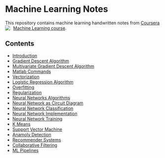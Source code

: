 # Machine Learning Notes
This repository contains machine learning handwritten notes from [Coursera Machine Learning course](https://www.coursera.org/learn/machine-learning).
<img src="https://qph.fs.quoracdn.net/main-qimg-1461a07bf1a2959fca2586a8af26b190"
     style="float: left; margin-right: 10px;" />
     
## Contents
- [Introduction](https://github.com/akshaybahadur21/ml-notes/blob/master/notes_md/intro.md)
- [Gradient Descent Algorithm](https://github.com/akshaybahadur21/ml-notes/blob/master/notes_md/gradient_descent.md)
- [Multivariate Gradient Descent Algorithm](https://github.com/akshaybahadur21/ml-notes/blob/master/notes_md/multivaraite_gradient_descent.md)
- [Matlab Commands](https://github.com/akshaybahadur21/ml-notes/blob/master/notes_md/matlab_commands.md)
- [Vectorization](https://github.com/akshaybahadur21/ml-notes/blob/master/notes_md/vectorization.md)
- [Logistic Regression Algorithm](https://github.com/akshaybahadur21/ml-notes/blob/master/notes_md/logistic_regression.md)
- [Overfitting](https://github.com/akshaybahadur21/ml-notes/blob/master/notes_md/overfitting.md)
- [Regularization](https://github.com/akshaybahadur21/ml-notes/blob/master/notes_md/regularization.md)
- [Neural Networks Algorithms](https://github.com/akshaybahadur21/ml-notes/blob/master/notes_md/neural_networks.md)
- [Neural Network as Circuit Diagram](https://github.com/akshaybahadur21/ml-notes/blob/master/notes_md/network_diagram.md)
- [Neural Network Classification](https://github.com/akshaybahadur21/ml-notes/blob/master/notes_md/neural_network_classification.md)
- [Neural Network Implementation](https://github.com/akshaybahadur21/ml-notes/blob/master/notes_md/neural_network_implementation.md)
- [Neural Network Training](https://github.com/akshaybahadur21/ml-notes/blob/master/notes_md/neural_network_training.md)
- [K Means](https://github.com/akshaybahadur21/ml-notes/blob/master/notes_md/k-means.md)
- [Support Vector Machine](https://github.com/akshaybahadur21/ml-notes/blob/master/notes_md/svm.md)
- [Anamoly Detection](https://github.com/akshaybahadur21/ml-notes/blob/master/notes_md/anamoly-detection.md)
- [Recommender Systems](https://github.com/akshaybahadur21/ml-notes/blob/master/notes_md/recommender_systems.md)
- [Collaborative Filtering](https://github.com/akshaybahadur21/ml-notes/blob/master/notes_md/collaborative_filtering.md)
- [ML Pipelines](https://github.com/akshaybahadur21/ml-notes/blob/master/notes_md/ml_with_large_data_and_building_pipelines.md)
